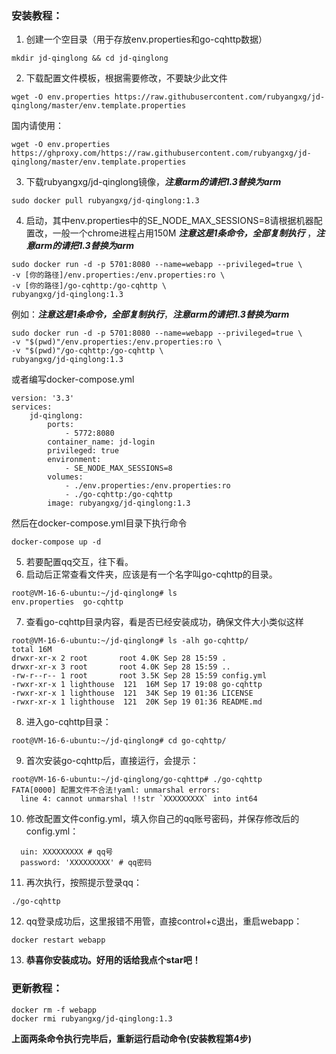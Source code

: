 ### 安装教程：
1. 创建一个空目录（用于存放env.properties和go-cqhttp数据）
```
mkdir jd-qinglong && cd jd-qinglong
```
2. 下载配置文件模板，根据需要修改，不要缺少此文件
```
wget -O env.properties https://raw.githubusercontent.com/rubyangxg/jd-qinglong/master/env.template.properties
```
国内请使用：
```
wget -O env.properties https://ghproxy.com/https://raw.githubusercontent.com/rubyangxg/jd-qinglong/master/env.template.properties
```
3. 下载rubyangxg/jd-qinglong镜像，**_注意arm的请把1.3替换为arm_**
```
sudo docker pull rubyangxg/jd-qinglong:1.3
```
4. 启动，其中env.properties中的SE_NODE_MAX_SESSIONS=8请根据机器配置改，一般一个chrome进程占用150M **_注意这是1条命令，全部复制执行_** ，**_注意arm的请把1.3替换为arm_**
```
sudo docker run -d -p 5701:8080 --name=webapp --privileged=true \ 
-v [你的路径]/env.properties:/env.properties:ro \ 
-v [你的路径]/go-cqhttp:/go-cqhttp \
rubyangxg/jd-qinglong:1.3
```
例如：**_注意这是1条命令，全部复制执行_**，**_注意arm的请把1.3替换为arm_**
```
sudo docker run -d -p 5701:8080 --name=webapp --privileged=true \
-v "$(pwd)"/env.properties:/env.properties:ro \
-v "$(pwd)"/go-cqhttp:/go-cqhttp \
rubyangxg/jd-qinglong:1.3
``` 
或者编写docker-compose.yml
```
version: '3.3'
services:
    jd-qinglong:
        ports:
            - 5772:8080
        container_name: jd-login
        privileged: true
        environment:
            - SE_NODE_MAX_SESSIONS=8
        volumes:
            - ./env.properties:/env.properties:ro
            - ./go-cqhttp:/go-cqhttp
        image: rubyangxg/jd-qinglong:1.3
```
然后在docker-compose.yml目录下执行命令
```
docker-compose up -d
```
5. 若要配置qq交互，往下看。
6. 启动后正常查看文件夹，应该是有一个名字叫go-cqhttp的目录。
```
root@VM-16-6-ubuntu:~/jd-qinglong# ls
env.properties  go-cqhttp
   ```
7. 查看go-cqhttp目录内容，看是否已经安装成功，确保文件大小类似这样
```
root@VM-16-6-ubuntu:~/jd-qinglong# ls -alh go-cqhttp/
total 16M
drwxr-xr-x 2 root       root 4.0K Sep 28 15:59 .
drwxr-xr-x 3 root       root 4.0K Sep 28 15:59 ..
-rw-r--r-- 1 root       root 3.5K Sep 28 15:59 config.yml
-rwxr-xr-x 1 lighthouse  121  16M Sep 17 19:08 go-cqhttp
-rwxr-xr-x 1 lighthouse  121  34K Sep 19 01:36 LICENSE
-rwxr-xr-x 1 lighthouse  121  20K Sep 19 01:36 README.md
```
8. 进入go-cqhttp目录：
```
root@VM-16-6-ubuntu:~/jd-qinglong# cd go-cqhttp/
```
9. 首次安装go-cqhttp后，直接运行，会提示：
```
root@VM-16-6-ubuntu:~/jd-qinglong/go-cqhttp# ./go-cqhttp
FATA[0000] 配置文件不合法!yaml: unmarshal errors:
  line 4: cannot unmarshal !!str `XXXXXXXXX` into int64 
```
10. 修改配置文件config.yml，填入你自己的qq账号密码，并保存修改后的config.yml：
```
  uin: XXXXXXXXX # qq号
  password: 'XXXXXXXXX' # qq密码
```
11. 再次执行，按照提示登录qq：
```
./go-cqhttp 
```
12. qq登录成功后，这里报错不用管，直接control+c退出，重启webapp：
```
docker restart webapp
```
13. **恭喜你安装成功。好用的话给我点个star吧！**
### 更新教程：
```
docker rm -f webapp
docker rmi rubyangxg/jd-qinglong:1.3
```
**上面两条命令执行完毕后，重新运行启动命令(安装教程第4步)**
